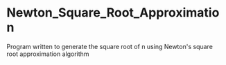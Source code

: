 # Newton_Square_Root_Approximation
Program written to generate the square root of n using Newton's square root approximation algorithm
